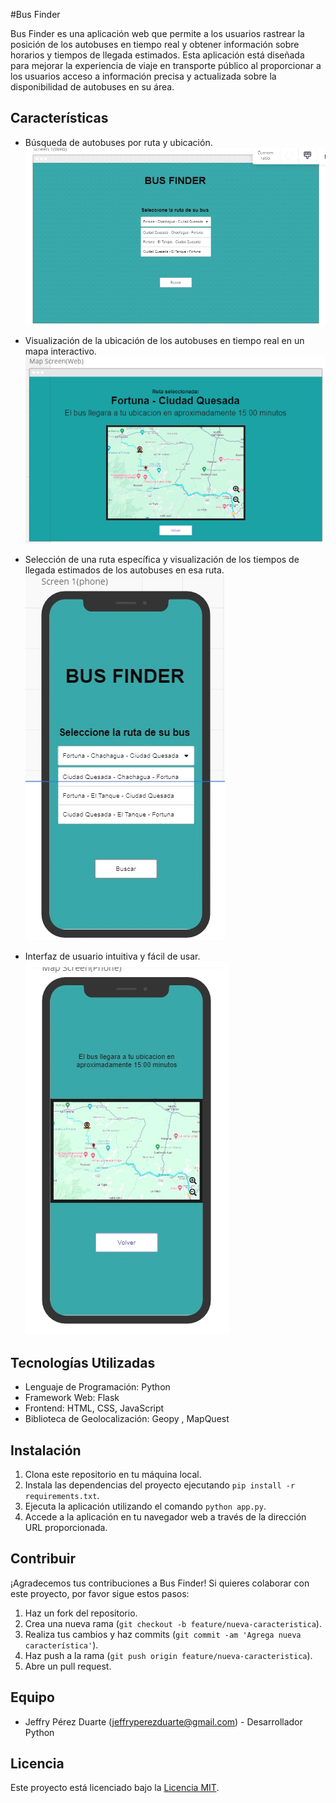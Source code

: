 #Bus Finder

Bus Finder es una aplicación web que permite a los usuarios rastrear la posición de los autobuses en tiempo real y obtener información sobre horarios y tiempos de llegada estimados. Esta aplicación está diseñada para mejorar la experiencia de viaje en transporte público al proporcionar a los usuarios acceso a información precisa y actualizada sobre la disponibilidad de autobuses en su área.

## Características

- Búsqueda de autobuses por ruta y ubicación.
![](/Prototipo/image1.png)

- Visualización de la ubicación de los autobuses en tiempo real en un mapa interactivo.
![](/Prototipo/image3.png)

- Selección de una ruta específica y visualización de los tiempos de llegada estimados de los autobuses en esa ruta.
![](/Prototipo/image4.png)


- Interfaz de usuario intuitiva y fácil de usar.
![](/Prototipo/image5.png)

## Tecnologías Utilizadas
- Lenguaje de Programación: Python
- Framework Web: Flask
- Frontend: HTML, CSS, JavaScript
- Biblioteca de Geolocalización: Geopy , MapQuest

## Instalación

1. Clona este repositorio en tu máquina local.
2. Instala las dependencias del proyecto ejecutando `pip install -r requirements.txt`.
3. Ejecuta la aplicación utilizando el comando `python app.py`.
4. Accede a la aplicación en tu navegador web a través de la dirección URL proporcionada.

## Contribuir
¡Agradecemos tus contribuciones a Bus Finder! Si quieres colaborar con este proyecto, por favor sigue estos pasos:

1. Haz un fork del repositorio.
2. Crea una nueva rama (`git checkout -b feature/nueva-caracteristica`).
3. Realiza tus cambios y haz commits (`git commit -am 'Agrega nueva característica'`).
4. Haz push a la rama (`git push origin feature/nueva-caracteristica`).
5. Abre un pull request.

## Equipo

- Jeffry Pérez Duarte (jeffryperezduarte@gmail.com) - Desarrollador Python

## Licencia

Este proyecto está licenciado bajo la [Licencia MIT](https://opensource.org/licenses/MIT).


